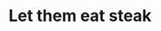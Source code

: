 ---
pid: ch893
title: Let them eat steak
location_transcription: South philly
coordinates: "[-75.159247341793, 39.933203093055]"
zipcode: '19120'
gen_neighborhood: North Philadelphia
neighborhood: Logan,Olney
outside_phl: 
age: '19'
age_range: 13-19
instagram: 
image_file_name: ch_893.jpg
proposal_transcription: 
topic: Food,Pop Culture
topic_summary: 0, 0, 0
type: Sculpture Statue
keywords_other: Cheesesteak
credit: September Maria
image_labels: 
twitter: 
facebook: 
permalink: "/monuments/ch893/"
layout: item-page
---